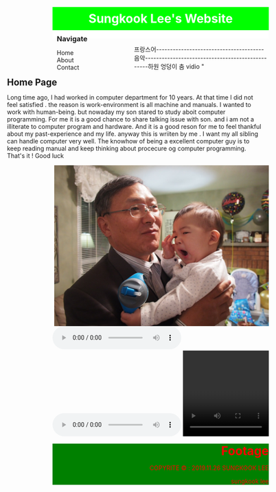 

<html>

<head>
<title>lsk initial web</title>
<style>
ody {
	background-color: #FFFF00 ;
	font-family : Helvetica ,   Arial , sans-serif ;
	}
a { 
	text-decoration : none ;
	color: red ;
	}
#container {
	background-color : white ;
	width : 800 px ;
	margin-left : auto ;
	margin-right : auto ;
	}
#nofloat { 
	float : none ; }
#header {
	background-color : #00FF00 ; 
	color : white ;
	text-align : center ;
	padding : 10px ;
	}
h1, h2 ,h3 {
	margin : 0;
	}
#content {
	padding : 10px ;
	}
#nav {
	width : 180px ;
	float : left ;
	}
#nav .selected {
	font-size : bold ;
	}
#nav ul {
	list-style-type : none ;
	padding : 0 ;
	}
#main {
	width : 600px ;
	float : right ;
	}
#footer {
	clear : both ;
	background-color : green;
	color : red ;
	text-align : right ;
	}
	

	
	
</style>
</head>

<body>
	<h2></h2>
	<form>
	</form>
	<div id ="container">
		<div id ="header">	
			<h1> Sungkook  Lee's  Website </h1>
		</div>	
		<div id ="content">
			<div id ="nav">
			<h3> Navigate </h3>	
				<ul> 
					<li><a class = "selected" href = "" ></a> Home </li>
					<li><a class = "selected" href = "" ></a> About </li>
					<li><a class = "selected" href = "" ></a> Contact</li>
				</ul>
			</div>
			<div id ="main">
			<h2> Home Page</h2>
			<p> Long time ago, I had worked in computer department for 10 years.  At that time I did not feel satisfied .
			the reason is work-environment is all machine and manuals. I wanted to work with human-being. 
			but nowaday my son stared to study aboit computer programming. 
			For me it is a good chance to  share talking issue with son.
			and i am not a illiterate to computer program and hardware. 
			And it is a good reson for me to feel thankful about my past-experience and my life. 
			anyway  this is wriiten  by me .
			I want my all sibling can handle computer very well.
			The knowhow  of  being a excellent computer guy is to keep reading manual 
			and keep thinking about procecure og computer programming.
			That's  it !
			Good luck </p>
			</div>	
		</div>
	</div>
	
<p id = "nofloat" > 프랑스어---------------------------------------음악-------------------------------------------------하원 엉덩이 춤 vidio " </P>
	
<img src = "PB190489.JPG"  style = "float : right "  width = "500px"  heigt = "300px" >
<audio src="audio_file_french.mp3" controls  loop autoplay> </audio>
<audio src="music.mp3" controls  loop autoplay> </audio>
<video src="video.mp4" controls  loop autoplay width = "200" height = "200" > </video>
<p></P>
<div id ="footer">
			<h1> Footage </h1>	
			<p>COPYRITE     &COPY : 2019.11.26 SUNGKOOK LEE<p>
			<p>sungkook lee</p>
</div>	
</body>
</html>
